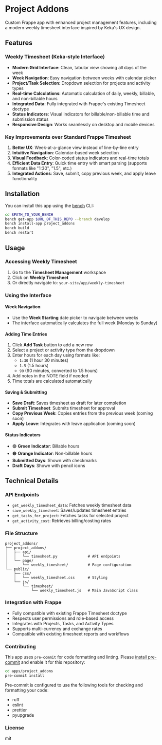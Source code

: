 # Project Addons

Custom Frappe app with enhanced project management features, including a modern weekly timesheet interface inspired by Keka's UX design.

## Features

### Weekly Timesheet (Keka-style Interface)
- **Modern Grid Interface**: Clean, tabular view showing all days of the week
- **Week Navigation**: Easy navigation between weeks with calendar picker  
- **Project/Task Selection**: Dropdown selection for projects and activity types
- **Real-time Calculations**: Automatic calculation of daily, weekly, billable, and non-billable hours
- **Integrated Data**: Fully integrated with Frappe's existing Timesheet doctype
- **Status Indicators**: Visual indicators for billable/non-billable time and submission status
- **Responsive Design**: Works seamlessly on desktop and mobile devices

### Key Improvements over Standard Frappe Timesheet
1. **Better UX**: Week-at-a-glance view instead of line-by-line entry
2. **Intuitive Navigation**: Calendar-based week selection
3. **Visual Feedback**: Color-coded status indicators and real-time totals
4. **Efficient Data Entry**: Quick time entry with smart parsing (supports formats like "1:30", "1.5", etc.)
5. **Integrated Actions**: Save, submit, copy previous week, and apply leave functionality

## Installation

You can install this app using the [bench](https://github.com/frappe/bench) CLI:

```bash
cd $PATH_TO_YOUR_BENCH
bench get-app $URL_OF_THIS_REPO --branch develop
bench install-app project_addons
bench build
bench restart
```

## Usage

### Accessing Weekly Timesheet
1. Go to the **Timesheet Management** workspace
2. Click on **Weekly Timesheet** 
3. Or directly navigate to: `your-site/app/weekly-timesheet`

### Using the Interface

#### Week Navigation
- Use the **Week Starting** date picker to navigate between weeks
- The interface automatically calculates the full week (Monday to Sunday)

#### Adding Time Entries
1. Click **Add Task** button to add a new row
2. Select a project or activity type from the dropdown
3. Enter hours for each day using formats like:
   - `1:30` (1 hour 30 minutes)
   - `1.5` (1.5 hours)
   - `90` (90 minutes, converted to 1.5 hours)
4. Add notes in the NOTE field if needed
5. Time totals are calculated automatically

#### Saving & Submitting
- **Save Draft**: Saves timesheet as draft for later completion
- **Submit Timesheet**: Submits timesheet for approval
- **Copy Previous Week**: Copies entries from the previous week (coming soon)
- **Apply Leave**: Integrates with leave application (coming soon)

#### Status Indicators
- 🟢 **Green Indicator**: Billable hours
- 🟠 **Orange Indicator**: Non-billable hours  
- **Submitted Days**: Shown with checkmarks
- **Draft Days**: Shown with pencil icons

## Technical Details

### API Endpoints
- `get_weekly_timesheet_data`: Fetches weekly timesheet data
- `save_weekly_timesheet`: Saves/updates timesheet entries
- `get_tasks_for_project`: Fetches tasks for selected project
- `get_activity_cost`: Retrieves billing/costing rates

### File Structure
```
project_addons/
├── project_addons/
│   ├── api/
│   │   └── timesheet.py              # API endpoints
│   └── page/
│       └── weekly_timesheet/         # Page configuration
└── public/
    ├── css/
    │   └── weekly_timesheet.css      # Styling
    └── js/
        └── timesheet/
            └── weekly_timesheet.js   # Main JavaScript class
```

### Integration with Frappe
- Fully compatible with existing Frappe Timesheet doctype
- Respects user permissions and role-based access
- Integrates with Projects, Tasks, and Activity Types
- Supports multi-currency and exchange rates
- Compatible with existing timesheet reports and workflows

### Contributing

This app uses `pre-commit` for code formatting and linting. Please [install pre-commit](https://pre-commit.com/#installation) and enable it for this repository:

```bash
cd apps/project_addons
pre-commit install
```

Pre-commit is configured to use the following tools for checking and formatting your code:

- ruff
- eslint
- prettier
- pyupgrade

### License

mit
